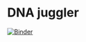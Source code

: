 # DNA juggler

[![Binder](https://mybinder.org/badge_logo.svg)](https://mybinder.org/v2/gh/tron-bioinformatics/dna-juggler/HEAD?labpath=dna_juggler.ipynb)
